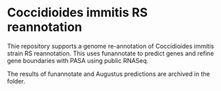 # Coccidioides immitis RS reannotation
Thie repository supports a genome re-annotation of Coccidioides immitis strain RS reannotation. This uses funannotate to predict genes and refine gene boundaries with PASA using public RNASeq.

The results of funannotate and Augustus predictions are archived in the folder.
